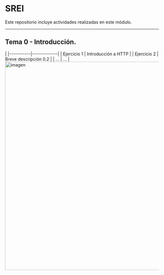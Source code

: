 # SREI
Este repositorio incluye actividades realizadas en este módulo.

---

## Tema 0 - Introducción.
|
|-----------|-------------|
| Ejercicio 1 | Introducción a HTTP |
| Ejercicio 2 | Breve descripción 0.2 |
| …           | … |
<img width="884" height="681" alt="imagen" src="https://github.com/user-attachments/assets/5a8802c5-196f-4b50-a53c-6340edabf980" />
